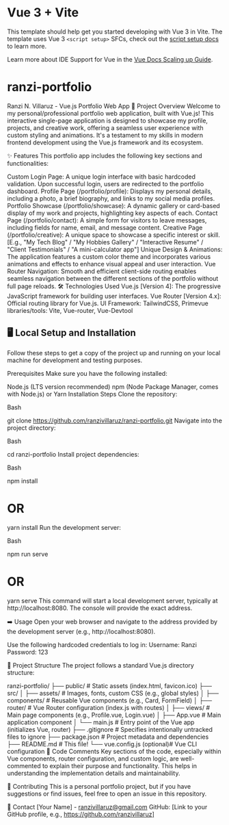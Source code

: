# Vue 3 + Vite

This template should help get you started developing with Vue 3 in Vite. The template uses Vue 3 `<script setup>` SFCs, check out the [script setup docs](https://v3.vuejs.org/api/sfc-script-setup.html#sfc-script-setup) to learn more.

Learn more about IDE Support for Vue in the [Vue Docs Scaling up Guide](https://vuejs.org/guide/scaling-up/tooling.html#ide-support).

# ranzi-portfolio

Ranzi N. Villaruz - Vue.js Portfolio Web App
🚀 Project Overview
Welcome to my personal/professional portfolio web application, built with Vue.js! This interactive single-page application is designed to showcase my profile, projects, and creative work, offering a seamless user experience with custom styling and animations. It's a testament to my skills in modern frontend development using the Vue.js framework and its ecosystem.

✨ Features
This portfolio app includes the following key sections and functionalities:

Custom Login Page: A unique login interface with basic hardcoded validation. Upon successful login, users are redirected to the portfolio dashboard.
Profile Page (/portfolio/profile): Displays my personal details, including a photo, a brief biography, and links to my social media profiles.
Portfolio Showcase (/portfolio/showcase): A dynamic gallery or card-based display of my work and projects, highlighting key aspects of each.
Contact Page (/portfolio/contact): A simple form for visitors to leave messages, including fields for name, email, and message content.
Creative Page (/portfolio/creative): A unique space to showcase a specific interest or skill.
[E.g., "My Tech Blog" / "My Hobbies Gallery" / "Interactive Resume" / "Client Testimonials" / "A mini-calculator app"]
Unique Design & Animations: The application features a custom color theme and incorporates various animations and effects to enhance visual appeal and user interaction.
Vue Router Navigation: Smooth and efficient client-side routing enables seamless navigation between the different sections of the portfolio without full page reloads.
🛠️ Technologies Used
Vue.js [Version 4]: The progressive JavaScript framework for building user interfaces.
Vue Router [Version 4.x]: Official routing library for Vue.js.
UI Framework: TailwindCSS, Primevue
libraries/tools: Vite, Vue-router, Vue-Devtool

## 🖥️ Local Setup and Installation

Follow these steps to get a copy of the project up and running on your local machine for development and testing purposes.

Prerequisites
Make sure you have the following installed:

Node.js (LTS version recommended)
npm (Node Package Manager, comes with Node.js) or Yarn
Installation Steps
Clone the repository:

Bash

git clone https://github.com/ranzivillaruz/ranzi-portfolio.git
Navigate into the project directory:

Bash

cd ranzi-portfolio
Install project dependencies:

Bash

npm install

# OR

yarn install
Run the development server:

Bash

npm run serve

# OR

yarn serve
This command will start a local development server, typically at http://localhost:8080. The console will provide the exact address.

➡️ Usage
Open your web browser and navigate to the address provided by the development server (e.g., http://localhost:8080).

Use the following hardcoded credentials to log in:
Username: Ranzi
Password: 123

📄 Project Structure
The project follows a standard Vue.js directory structure:

ranzi-portfolio/
├── public/ # Static assets (index.html, favicon.ico)
├── src/
│ ├── assets/ # Images, fonts, custom CSS (e.g., global styles)
│ ├── components/ # Reusable Vue components (e.g., Card, FormField)
│ ├── router/ # Vue Router configuration (index.js with routes)
│ ├── views/ # Main page components (e.g., Profile.vue, Login.vue)
│ ├── App.vue # Main application component
│ └── main.js # Entry point of the Vue app (initializes Vue, router)
├── .gitignore # Specifies intentionally untracked files to ignore
├── package.json # Project metadata and dependencies
├── README.md # This file!
└── vue.config.js (optional)# Vue CLI configuration
📝 Code Comments
Key sections of the code, especially within Vue components, router configuration, and custom logic, are well-commented to explain their purpose and functionality. This helps in understanding the implementation details and maintainability.

🤝 Contributing
This is a personal portfolio project, but if you have suggestions or find issues, feel free to open an issue in this repository.

📧 Contact
[Your Name] - ranzivillaruz@gmail.com
GitHub: [Link to your GitHub profile, e.g., https://github.com/ranzivillaruz]
